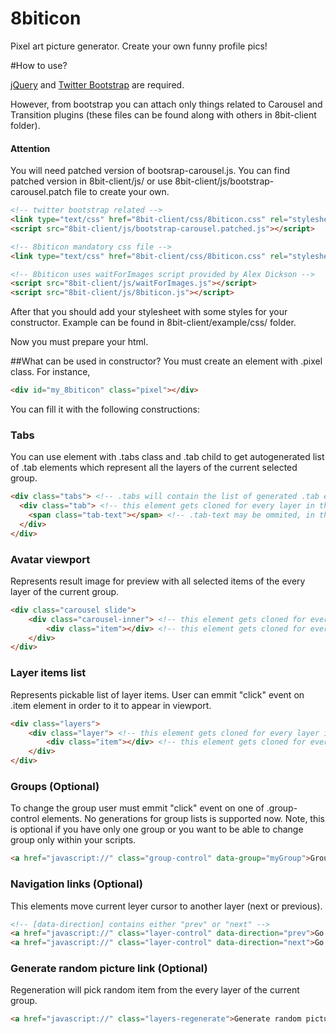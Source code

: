 8biticon
========

Pixel art picture generator. Create your own funny profile pics!

#How to use?

<a href="http://jquery.com/">jQuery</a> and <a href="http://twitter.github.com/bootstrap/index.html">Twitter Bootstrap</a> are required.

However, from bootstrap you can attach only things related to Carousel and Transition plugins (these files can be found along with others in 8bit-client folder).

#### Attention
You will need patched version of bootsrap-carousel.js.
You can find patched version in 8bit-client/js/ or use 8bit-client/js/bootstrap-carousel.patch file to create your own.

```html
<!-- twitter bootstrap related -->
<link type="text/css" href="8bit-client/css/8biticon.css" rel="stylesheet" />
<script src="8bit-client/js/bootstrap-carousel.patched.js"></script>
```

```html
<!-- 8biticon mandatory css file -->
<link type="text/css" href="8bit-client/css/8biticon.css" rel="stylesheet" />

<!-- 8biticon uses waitForImages script provided by Alex Dickson -->
<script src="8bit-client/js/waitForImages.js"></script>
<script src="8bit-client/js/8biticon.js"></script>
```

After that you should add your stylesheet with some styles for your constructor. Example can be found in 8bit-client/example/css/ folder.

Now you must prepare your html.

##What can be used in constructor?
You must create an element with .pixel class. For instance,
```html
<div id="my_8biticon" class="pixel"></div>
```

You can fill it with the following constructions:

### Tabs
You can use element with .tabs class and .tab child to get autogenerated list of .tab elements which represent all the layers of the current selected group.
```html
<div class="tabs"> <!-- .tabs will contain the list of generated .tab elements -->
  <div class="tab"> <!-- this element gets cloned for every layer in the group -->
    <span class="tab-text"></span> <!-- .tab-text may be ommited, in that case layer name will be written directly to .tab -->
  </div>
</div>
```

### Avatar viewport
Represents result image for preview with all selected items of the every layer of the current group.
```html
<div class="carousel slide">
	<div class="carousel-inner"> <!-- this element gets cloned for every layer in the group -->
		<div class="item"></div> <!-- this element gets cloned for every item in the layer; note, that img element is appended to this element -->
	</div>
</div>
```

### Layer items list
Represents pickable list of layer items. User can emmit "click" event on .item element in order to it to appear in viewport.
```html
<div class="layers">
	<div class="layer"> <!-- this element gets cloned for every layer in the group -->
		<div class="item"></div> <!-- this element gets cloned for every item in the layer; note, that img element is appended to this element -->
	</div>
</div>
```

### Groups (Optional)
To change the group user must emmit "click" event on one of .group-control elements.
No generations for group lists is supported now. Note, this is optional if you have only one group or you want to be able to change group only within your scripts.
```html
<a href="javascript://" class="group-control" data-group="myGroup">Group Name</a> <!-- [data-group] contains the name of any group
```

### Navigation links (Optional)
This elements move current leyer cursor to another layer (next or previous).
```html
<!-- [data-direction] contains either "prev" or "next" -->
<a href="javascript://" class="layer-control" data-direction="prev">Go back</a> 
<a href="javascript://" class="layer-control" data-direction="next">Go ahead</a>
```

### Generate random picture link (Optional)
Regeneration will pick random item from the every layer of the current group.
```html
<a href="javascript://" class="layers-regenerate">Generate random picture</a>
```

